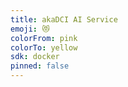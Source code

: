 ```yaml
---
title: akaDCI AI Service
emoji: 😻
colorFrom: pink
colorTo: yellow
sdk: docker
pinned: false
---
```

